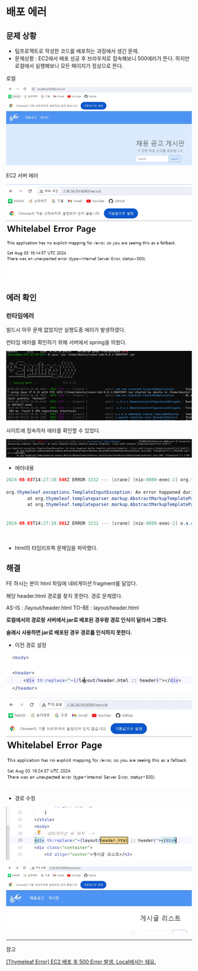 # 배포 에러

## 문제 상황

- 팀프로젝트로 작성한 코드를 배포하는 과정에서 생긴 문제.
- 문제상황 : EC2에서 배포 성공 후 브라우저로 접속해보니 500에러가 뜬다. 하지만 로컬에서 실행해보니 모든 페이지가 정상으로 뜬다.

로컬

![Untitled](img/issue/Untitled.jpg)

EC2  서버 에러

![Untitled](img/issue/Untitled1.jpg)

## 에러 확인

### 런타임에러

빌드시 아무 문제 없었지만 실행도중 에러가 발생하였다. 

런타임 에러를 확인하기 위해 서버에서 spring을 띄웠다. 

![Untitled](img/issue/Untitled2.jpg)

사이트에 접속하자 에러를 확인할 수 있었다. 

![Untitled](img/issue/Untitled3.jpg)

- 에러내용

```java
2024-08-03T14:27:10.548Z ERROR 3232 --- [crane] [nio-8080-exec-2] org.thymeleaf.TemplateEngine             : [THYMELEAF][http-nio-8080-exec-2] Exception processing template "post/list": An error happened during template parsing (template: "class path resource [templates/post/list.html]")

org.thymeleaf.exceptions.TemplateInputException: An error happened during template parsing (template: "class path resource [templates/post/list.html]")
        at org.thymeleaf.templateparser.markup.AbstractMarkupTemplateParser.parse(AbstractMarkupTemplateParser.java:241) ~[thymeleaf-3.1.2.RELEASE.jar!/:3.1.2.RELEASE]
        at org.thymeleaf.templateparser.markup.AbstractMarkupTemplateParser.parseStandalone(AbstractMarkupTemplateParser.java:100) ~[thymeleaf-3.1.2.RELEASE.jar!/:3.1.2.RELEASE]
        
        
2024-08-03T14:27:10.561Z ERROR 3232 --- [crane] [nio-8080-exec-2] o.a.c.c.C.[.[.[/].[dispatcherServlet]    : Servlet.service() for servlet [dispatcherServlet] in context with path [] threw exception [Request processing failed: org.thymeleaf.exceptions.TemplateInputException: An error happened during template parsing (template: "class path resource [templates/post/list.html]")] with root cause

        
```

- html의 타임리프쪽 문제임을 파악했다.

## 해결

FE 하시는 분이 html 파일에 네비게이션 fragment를 달았다. 

해당 header.html 경로를 찾지 못한다. 경로 문제였다.

AS-IS : /layout/header.html
TO-BE : layout/header.html

**로컬에서의 경로랑 서버에서 jar로 배포된 경우랑 경로 인식이 달라서 그랬다.**

**슬래시 사용하면 jar로 배포된 경우 경로를 인식하지 못한다.**

- 이전 경로 설정

![Untitled](img/issue/Untitled4.jpg)

![Untitled](img/issue/Untitled5.jpg)

- 경로 수정

![Untitled](img/issue/Untitled6.jpg)

![Untitled](img/issue/Untitled7.jpg)

---

참고

[[Thymeleaf Error] EC2 배포 후 500 Error 발생. Local에서는 돼요.](https://chordplaylist.tistory.com/273)
